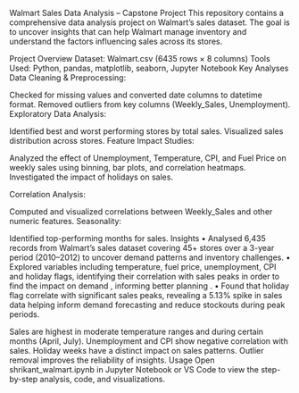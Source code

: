 Walmart Sales Data Analysis – Capstone Project
This repository contains a comprehensive data analysis project on Walmart’s sales dataset. The goal is to uncover insights that can help Walmart manage inventory and understand the factors influencing sales across its stores.

Project Overview
Dataset: Walmart.csv (6435 rows × 8 columns)
Tools Used: Python, pandas, matplotlib, seaborn, Jupyter Notebook
Key Analyses
Data Cleaning & Preprocessing:

Checked for missing values and converted date columns to datetime format.
Removed outliers from key columns (Weekly_Sales, Unemployment).
Exploratory Data Analysis:

Identified best and worst performing stores by total sales.
Visualized sales distribution across stores.
Feature Impact Studies:

Analyzed the effect of Unemployment, Temperature, CPI, and Fuel Price on weekly sales using binning, bar plots, and correlation heatmaps.
Investigated the impact of holidays on sales.

Correlation Analysis:

Computed and visualized correlations between Weekly_Sales and other numeric features.
Seasonality:

Identified top-performing months for sales.
Insights
•	Analysed 6,435 records from Walmart’s sales dataset covering 45+ stores over a 3-year period (2010–2012) to uncover demand patterns and inventory challenges.
•	Explored variables including temperature, fuel price, unemployment, CPI and holiday flags, identifying their correlation with sales peaks in order to find the impact on demand , informing better planning .
•	Found that holiday flag correlate with significant sales peaks, revealing a 5.13% spike in sales  data helping inform demand forecasting and reduce stockouts during peak periods.



Sales are highest in moderate temperature ranges and during certain months (April, July).
Unemployment and CPI show negative correlation with sales.
Holiday weeks have a distinct impact on sales patterns.
Outlier removal improves the reliability of insights.
Usage
Open shrikant_walmart.ipynb in Jupyter Notebook or VS Code to view the step-by-step analysis, code, and visualizations.
